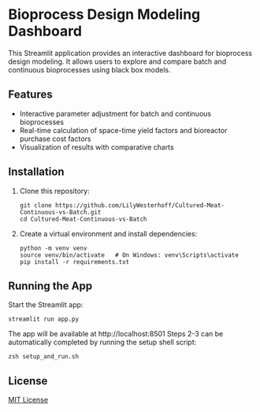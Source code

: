 # Bioprocess Design Modeling Dashboard

This Streamlit application provides an interactive dashboard for bioprocess design modeling. It allows users to explore and compare batch and continuous bioprocesses using black box models.

## Features

- Interactive parameter adjustment for batch and continuous bioprocesses
- Real-time calculation of space-time yield factors and bioreactor purchase cost factors
- Visualization of results with comparative charts

## Installation

1. Clone this repository:
   ```
   git clone https://github.com/LilyWesterhoff/Cultured-Meat-Continuous-vs-Batch.git
   cd Cultured-Meat-Continuous-vs-Batch
   ```

2. Create a virtual environment and install dependencies:
   ```
   python -m venv venv
   source venv/bin/activate   # On Windows: venv\Scripts\activate
   pip install -r requirements.txt
   ```

## Running the App

Start the Streamlit app:
```
streamlit run app.py
```

The app will be available at http://localhost:8501
Steps 2-3 can be automatically completed by running the setup shell script: 
```
zsh setup_and_run.sh 
```

## License

[MIT License](LICENSE)